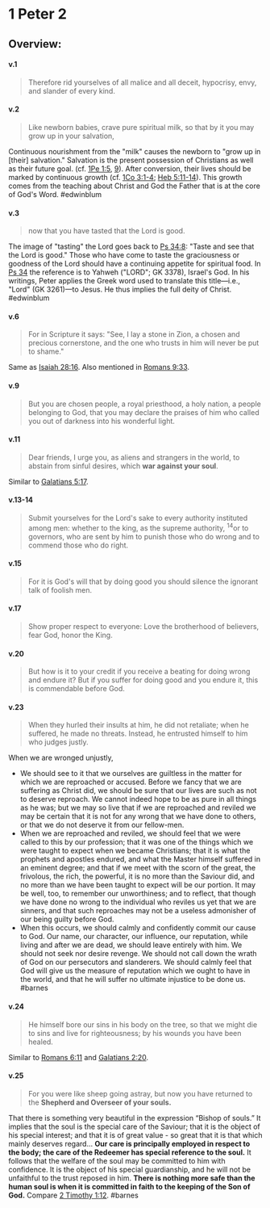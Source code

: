 # 1 Peter 2

## Overview:



#### v.1
>Therefore rid yourselves of all malice and all deceit, hypocrisy, envy, and slander of every kind.

#### v.2
>Like newborn babies, crave pure spiritual milk, so that by it you may grow up in your salvation,

Continuous nourishment from the "milk" causes the newborn to "grow up in \[their\] salvation." Salvation is the present possession of Christians as well as their future goal. (cf. [1Pe 1:5](1Peter1#v.4-5), [9](1Peter1#v.9)). After conversion, their lives should be marked by continuous growth (cf. [1Co 3:1-4](1Cor3#v.1); [Heb 5:11-14](Hebrews5#v.11)). This growth comes from the teaching about Christ and God the Father that is at the core of God's Word.
#edwinblum 

#### v.3
>now that you have tasted that the Lord is good.

The image of "tasting" the Lord goes back to [Ps 34:8](Psalm34#v.8): "Taste and see that the Lord is good." Those who have come to taste the graciousness or goodness of the Lord should have a continuing appetite for spiritual food. In [Ps 34](Psalm34) the reference is to Yahweh ("LORD"; GK 3378), Israel's God. In his writings, Peter applies the Greek word used to translate this title—i.e., "Lord" (GK 3261)—to Jesus. He thus implies the full deity of Christ.
#edwinblum 

#### v.6
>For in Scripture it says:
>    "See, I lay a stone in Zion,
>     a chosen and precious cornerstone,
>     and the one who trusts in him
>     will never be put to shame."

Same as [Isaiah 28:16](Isaiah28#v.16). Also mentioned in [Romans 9:33](Romans9#v.33).

#### v.9
>But you are chosen people, a royal priesthood, a holy nation, a people belonging to God, that you may declare the praises of him who called you out of darkness into his wonderful light.

#### v.11
>Dear friends, I urge you, as aliens and strangers in the world, to abstain from sinful desires, which **war against your soul**.

Similar to [Galatians 5:17](Galatians5#v.17).

#### v.13-14
>Submit yourselves for the Lord's sake to every authority instituted among men: whether to the king, as the supreme authority, <sup>14</sup>or to governors, who are sent by him to punish those who do wrong and to commend those who do right.

#### v.15
>For it is God's will that by doing good you should silence the ignorant talk of foolish men.

#### v.17
>Show proper respect to everyone: Love the brotherhood of believers, fear God, honor the King.

#### v.20
>But how is it to your credit if you receive a beating for doing wrong and endure it? But if you suffer for doing good and you endure it, this is commendable before God.

#### v.23
>When they hurled their insults at him, he did not retaliate; when he suffered, he made no threats. Instead, he entrusted himself to him who judges justly.

When we are wronged unjustly,
-  We should see to it that we ourselves are guiltless in the matter for which we are reproached or accused. Before we fancy that we are suffering as Christ did, we should be sure that our lives are such as not to deserve reproach. We cannot indeed hope to be as pure in all things as he was; but we may so live that if we are reproached and reviled we may be certain that it is not for any wrong that we have done to others, or that we do not deserve it from our fellow-men.
- When we are reproached and reviled, we should feel that we were called to this by our profession; that it was one of the things which we were taught to expect when we became Christians; that it is what the prophets and apostles endured, and what the Master himself suffered in an eminent degree; and that if we meet with the scorn of the great, the frivolous, the rich, the powerful, it is no more than the Saviour did, and no more than we have been taught to expect will be our portion. It may be well, too, to remember our unworthiness; and to reflect, that though we have done no wrong to the individual who reviles us yet that we are sinners, and that such reproaches may not be a useless admonisher of our being guilty before God. 
- When this occurs, we should calmly and confidently commit our cause to God. Our name, our character, our influence, our reputation, while living and after we are dead, we should leave entirely with him. We should not seek nor desire revenge. We should not call down the wrath of God on our persecutors and slanderers. We should calmly feel that God will give us the measure of reputation which we ought to have in the world, and that he will suffer no ultimate injustice to be done us.
#barnes 

#### v.24
>He himself bore our sins in his body on the tree, so that we might die to sins and live for righteousness; by his wounds you have been healed.

Similar to [Romans 6:11](Romans6#v.11) and [Galatians 2:20](Galatians2#v.20).

#### v.25
>For you were like sheep going astray, but now you have returned to the **Shepherd and Overseer of your souls.**

That there is something very beautiful in the expression “Bishop of souls.” It implies that the soul is the special care of the Saviour; that it is the object of his special interest; and that it is of great value - so great that it is that which mainly deserves regard... **Our care is principally employed in respect to the body; the care of the Redeemer has special reference to the soul.** It follows that the welfare of the soul may be committed to him with confidence. It is the object of his special guardianship, and he will not be unfaithful to the trust reposed in him. **There is nothing more safe than the human soul is when it is committed in faith to the keeping of the Son of God.** Compare [2 Timothy 1:12](2Timothy1#v.12).
#barnes 